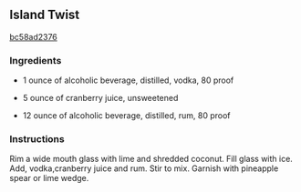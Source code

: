 ## Island Twist

[bc58ad2376](http://www.food.com/recipe/island-twist-344258)

### Ingredients

 - 1 ounce of alcoholic beverage, distilled, vodka, 80 proof

 - 5 ounce of cranberry juice, unsweetened

 - 12 ounce of alcoholic beverage, distilled, rum, 80 proof

### Instructions

Rim a wide mouth glass with lime and shredded coconut. Fill glass with ice. Add, vodka,cranberry juice and rum. Stir to mix. Garnish with pineapple spear or lime wedge.